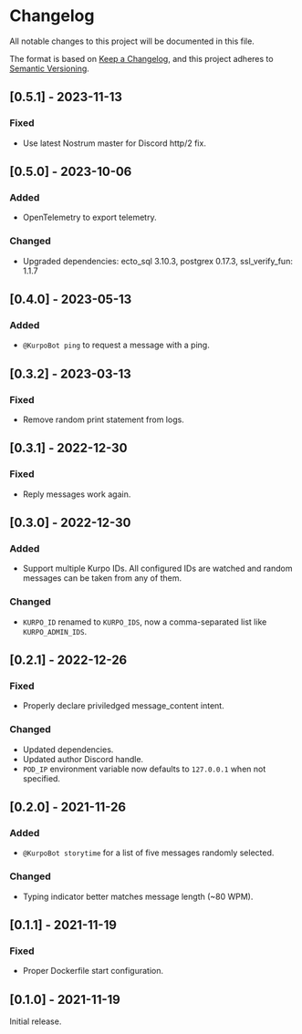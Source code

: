 # Changelog

All notable changes to this project will be documented in this file.

The format is based on [Keep a Changelog](https://keepachangelog.com/en/1.0.0/),
and this project adheres to [Semantic Versioning](https://semver.org/spec/v2.0.0.html).

## [0.5.1] - 2023-11-13

### Fixed

- Use latest Nostrum master for Discord http/2 fix.

## [0.5.0] - 2023-10-06

### Added

- OpenTelemetry to export telemetry.

### Changed

- Upgraded dependencies: ecto_sql 3.10.3, postgrex 0.17.3, ssl_verify_fun: 1.1.7

## [0.4.0] - 2023-05-13

### Added

- `@KurpoBot ping` to request a message with a ping.

## [0.3.2] - 2023-03-13

### Fixed

- Remove random print statement from logs.

## [0.3.1] - 2022-12-30

### Fixed

- Reply messages work again.

## [0.3.0] - 2022-12-30

### Added

- Support multiple Kurpo IDs. All configured IDs are watched and random messages
  can be taken from any of them.

### Changed

- `KURPO_ID` renamed to `KURPO_IDS`, now a comma-separated list like `KURPO_ADMIN_IDS`.

## [0.2.1] - 2022-12-26

### Fixed

- Properly declare priviledged message_content intent.

### Changed

- Updated dependencies.
- Updated author Discord handle.
- `POD_IP` environment variable now defaults to `127.0.0.1` when not specified.

## [0.2.0] - 2021-11-26

### Added

- `@KurpoBot storytime` for a list of five messages randomly selected.

### Changed

- Typing indicator better matches message length (~80 WPM).

## [0.1.1] - 2021-11-19

### Fixed

- Proper Dockerfile start configuration.

## [0.1.0] - 2021-11-19

Initial release.
